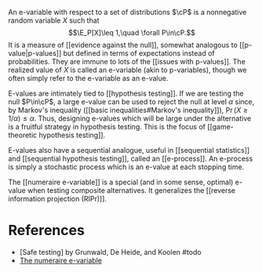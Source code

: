 An e-variable with respect to a set of distributions $\cP$ is a nonnegative random variable $X$ such that $$\E_P[X]\leq 1,\quad \forall P\in\cP.$$It is a measure of [[evidence against the null]], somewhat analogous to [[p-value|p-values]] but defined in terms of expectations instead of probabilities. They are immune to lots of the [[issues with p-values]]. The realized value of $X$ is called an e-variable (akin to p-variables), though we often simply refer to the e-variable as an e-value. 

E-values are intimately tied to [[hypothesis testing]]. If we are testing the null $P\in\cP$, a large e-value can be used to reject the null at level $\alpha$ since, by Markov's inequality ([[basic inequalities#Markov's inequality]]), $\Pr(X\geq 1/\alpha)\leq \alpha$. Thus, designing e-values which will be large under the alternative is a fruitful strategy in hypothesis testing. This is the focus of [[game-theoretic hypothesis testing]]. 

E-values also have a sequential analogue, useful in [[sequential statistics]] and [[sequential hypothesis testing]],  called an [[e-process]]. An e-process is simply a stochastic process which is an e-value at each stopping time. 

The [[numeraire e-variable]] is a special (and in some sense, optimal) e-value when testing composite alternatives. It generalizes the [[reverse information projection (RIPr)]]. 

# References 
- [Safe testing] by Grunwald, De Heide, and Koolen #todo 
- [The numeraire e-variable](https://arxiv.org/pdf/2402.18810.pdf)